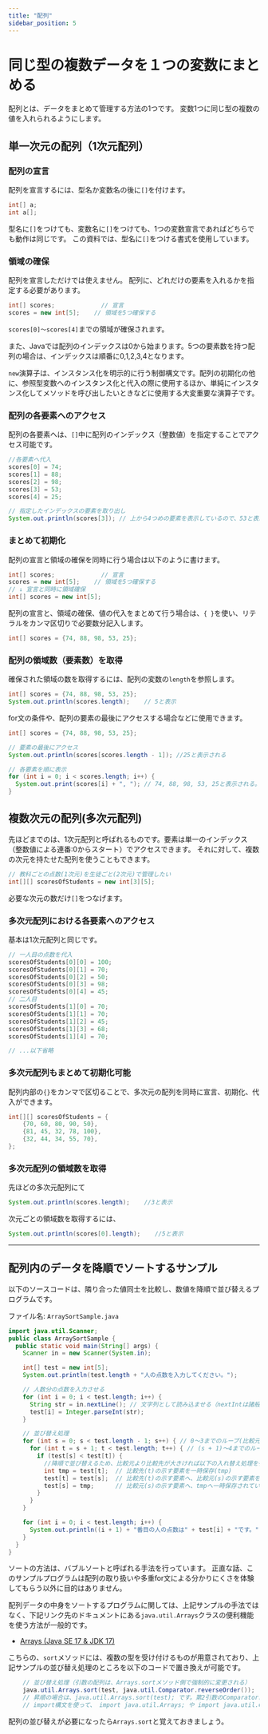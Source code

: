 ```yaml
---
title: "配列"
sidebar_position: 5
---
```


# 同じ型の複数データを１つの変数にまとめる

配列とは、データをまとめて管理する方法の1つです。
変数1つに同じ型の複数の値を入れられるようにします。


## 単一次元の配列（1次元配列）
### 配列の宣言

配列を宣言するには、型名か変数名の後に`[]`を付けます。

```java
int[] a;
int a[];
```

型名に`[]`をつけても、変数名に`[]`をつけても、1つの変数宣言であればどちらでも動作は同じです。
この資料では、型名に`[]`をつける書式を使用しています。

### 領域の確保

配列を宣言しただけでは使えません。
配列に、どれだけの要素を入れるかを指定する必要があります。

```java
int[] scores;		      // 宣言
scores = new int[5];	// 領域を5つ確保する
```

`scores[0]〜scores[4]`までの領域が確保されます。

また、Javaでは配列のインデックスは0から始まります。5つの要素数を持つ配列の場合は、インデックスは順番に0,1,2,3,4となります。


`new`演算子は、インスタンス化を明示的に行う制御構文です。配列の初期化の他に、参照型変数へのインスタンス化と代入の際に使用するほか、単純にインスタンス化してメソッドを呼び出したいときなどに使用する大変重要な演算子です。


### 配列の各要素へのアクセス
配列の各要素へは、`[]`中に配列のインデックス（整数値）を指定することでアクセス可能です。

```java
//各要素へ代入
scores[0] = 74;
scores[1] = 88;
scores[2] = 98;
scores[3] = 53;
scores[4] = 25;

// 指定したインデックスの要素を取り出し
System.out.println(scores[3]); // 上から4つめの要素を表示しているので、53と表示される
```

### まとめて初期化

配列の宣言と領域の確保を同時に行う場合は以下のように書けます。

```java
int[] scores;		      // 宣言
scores = new int[5];	// 領域を5つ確保する
// ↓ 宣言と同時に領域確保
int[] scores = new int[5];
```

配列の宣言と、領域の確保、値の代入をまとめて行う場合は、`{ }`を使い、リテラルをカンマ区切りで必要数分記入します。

```java
int[] scores = {74, 88, 98, 53, 25};
```

### 配列の領域数（要素数）を取得
確保された領域の数を取得するには、配列の変数の`length`を参照します。

```java
int[] scores = {74, 88, 98, 53, 25};
System.out.println(scores.length);    // 5と表示
```

for文の条件や、配列の要素の最後にアクセスする場合などに使用できます。

```java
int[] scores = {74, 88, 98, 53, 25};

// 要素の最後にアクセス
System.out.println(scores[scores.length - 1]); //25と表示される

// 各要素を順に表示
for (int i = 0; i < scores.length; i++) {
  System.out.print(scores[i] + ", "); // 74, 88, 98, 53, 25と表示される。
}
```

## 複数次元の配列(多次元配列)
先ほどまでのは、1次元配列と呼ばれるものです。要素は単一のインデックス（整数値による連番:0からスタート）でアクセスできます。
それに対して、複数の次元を持たせた配列を使うこともできます。

```java
// 教科ごとの点数(1次元)を生徒ごと(2次元)で管理したい
int[][] scoresOfStudents = new int[3][5];
```

必要な次元の数だけ`[]`をつなげます。

### 多次元配列における各要素へのアクセス

基本は1次元配列と同じです。

```java
// 一人目の点数を代入
scoresOfStudents[0][0] = 100;
scoresOfStudents[0][1] = 70;
scoresOfStudents[0][2] = 50;
scoresOfStudents[0][3] = 98;
scoresOfStudents[0][4] = 45;
// 二人目
scoresOfStudents[1][0] = 70;
scoresOfStudents[1][1] = 70;
scoresOfStudents[1][2] = 45;
scoresOfStudents[1][3] = 68;
scoresOfStudents[1][4] = 70;

// ...以下省略
```

### 多次元配列もまとめて初期化可能

配列内部の`{}`をカンマで区切ることで、多次元の配列を同時に宣言、初期化、代入ができます。

```java
int[][] scoresOfStudents = {
    {70, 60, 80, 90, 50},
    {81, 45, 32, 78, 100},
    {32, 44, 34, 55, 70},
};
```

### 多次元配列の領域数を取得
先ほどの多次元配列にて

```java
System.out.println(scores.length);    //3と表示
```

次元ごとの領域数を取得するには、

```java
System.out.println(scores[0].length);    //5と表示
```

----

## 配列内のデータを降順でソートするサンプル

以下のソースコードは、隣り合った値同士を比較し、数値を降順で並び替えるプログラムです。

ファイル名: `ArraySortSample.java`


```java
import java.util.Scanner;
public class ArraySortSample {
  public static void main(String[] args) {
    Scanner in = new Scanner(System.in);

    int[] test = new int[5];
    System.out.println(test.length + "人の点数を入力してください。");

    // 人数分の点数を入力させる
    for (int i = 0; i < test.length; i++) {
      String str = in.nextLine(); // 文字列として読み込ませる（nextIntは諸般の事情で使用しない）
      test[i] = Integer.parseInt(str);
    }

    // 並び替え処理
    for (int s = 0; s < test.length - 1; s++) { // 0〜3までのループ(比較元 s;source)
      for (int t = s + 1; t < test.length; t++) { // (s + 1)〜4までのループ(比較先 t;target)
        if (test[s] < test[t]) {
          //降順で並び替えるため、比較元より比較先が大きければ以下の入れ替え処理を行う
          int tmp = test[t];  // 比較先(t)の示す要素を一時保存(tmp)
          test[t] = test[s];  // 比較先(t)の示す要素へ、比較元(s)の示す要素を上書き
          test[s] = tmp;      // 比較元(s)の示す要素へ、tmpへ一時保存されていた比較先(t)を上書きして、比較元と比較先を入れ替えた
        }
      }
    }

    for (int i = 0; i < test.length; i++) {
      System.out.println((i + 1) + "番目の人の点数は" + test[i] + "です。");
    }
  }
}
```

ソートの方法は、バブルソートと呼ばれる手法を行っています。
正直な話、このサンプルプログラムは配列の取り扱いや多重for文による分かりにくさを体験してもらう以外に目的はありません。

配列データの中身をソートするプログラムに関しては、上記サンプルの手法ではなく、下記リンク先のドキュメントにある`java.util.Arrays`クラスの便利機能を使う方法が一般的です。

- [Arrays (Java SE 17 & JDK 17)](https://docs.oracle.com/javase/jp/17/docs/api/java.base/java/util/Arrays.html)

こちらの、`sort`メソッドには、複数の型を受け付けるものが用意されており、上記サンプルの並び替え処理のところを以下のコードで置き換えが可能です。

```java
    // 並び替え処理（引数の配列は、Arrays.sortメソッド側で強制的に変更される）
    java.util.Arrays.sort(test, java.util.Comparator.reverseOrder());
    // 昇順の場合は、java.util.Arrays.sort(test); です。第2引数のComparatorは、どのように並び替えるかを指定するものを渡していますが、省略する場合は昇順となります。
    // import構文を使って、 import java.util.Arrays; や import java.util.Comparator; とした場合は、java.util. は書かなくてよいです。
```

配列の並び替えが必要になったら`Arrays.sort`と覚えておきましょう。

